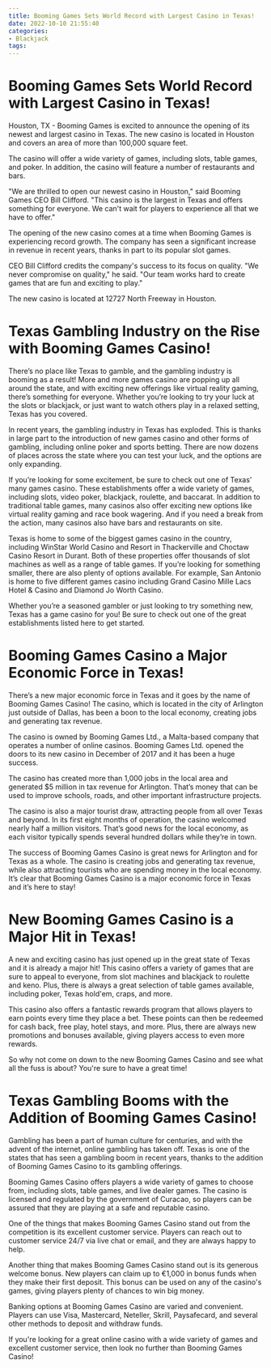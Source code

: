 ```yaml
---
title: Booming Games Sets World Record with Largest Casino in Texas!
date: 2022-10-10 21:55:40
categories:
- Blackjack
tags:
---
```



#  Booming Games Sets World Record with Largest Casino in Texas!

Houston, TX - Booming Games is excited to announce the opening of its newest and largest casino in Texas. The new casino is located in Houston and covers an area of more than 100,000 square feet.

The casino will offer a wide variety of games, including slots, table games, and poker. In addition, the casino will feature a number of restaurants and bars.

"We are thrilled to open our newest casino in Houston," said Booming Games CEO Bill Clifford. "This casino is the largest in Texas and offers something for everyone. We can't wait for players to experience all that we have to offer."

The opening of the new casino comes at a time when Booming Games is experiencing record growth. The company has seen a significant increase in revenue in recent years, thanks in part to its popular slot games.

CEO Bill Clifford credits the company's success to its focus on quality. "We never compromise on quality," he said. "Our team works hard to create games that are fun and exciting to play."

The new casino is located at 12727 North Freeway in Houston.

#  Texas Gambling Industry on the Rise with Booming Games Casino!

There’s no place like Texas to gamble, and the gambling industry is booming as a result! More and more games casino are popping up all around the state, and with exciting new offerings like virtual reality gaming, there’s something for everyone. Whether you’re looking to try your luck at the slots or blackjack, or just want to watch others play in a relaxed setting, Texas has you covered.

In recent years, the gambling industry in Texas has exploded. This is thanks in large part to the introduction of new games casino and other forms of gambling, including online poker and sports betting. There are now dozens of places across the state where you can test your luck, and the options are only expanding.

If you’re looking for some excitement, be sure to check out one of Texas’ many games casino. These establishments offer a wide variety of games, including slots, video poker, blackjack, roulette, and baccarat. In addition to traditional table games, many casinos also offer exciting new options like virtual reality gaming and race book wagering. And if you need a break from the action, many casinos also have bars and restaurants on site.

Texas is home to some of the biggest games casino in the country, including WinStar World Casino and Resort in Thackerville and Choctaw Casino Resort in Durant. Both of these properties offer thousands of slot machines as well as a range of table games. If you’re looking for something smaller, there are also plenty of options available. For example, San Antonio is home to five different games casino including Grand Casino Mille Lacs Hotel & Casino and Diamond Jo Worth Casino.

 Whether you’re a seasoned gambler or just looking to try something new, Texas has a game casino for you! Be sure to check out one of the great establishments listed here to get started.

#  Booming Games Casino a Major Economic Force in Texas!

There’s a new major economic force in Texas and it goes by the name of Booming Games Casino! The casino, which is located in the city of Arlington just outside of Dallas, has been a boon to the local economy, creating jobs and generating tax revenue.

The casino is owned by Booming Games Ltd., a Malta-based company that operates a number of online casinos. Booming Games Ltd. opened the doors to its new casino in December of 2017 and it has been a huge success.

The casino has created more than 1,000 jobs in the local area and generated $5 million in tax revenue for Arlington. That’s money that can be used to improve schools, roads, and other important infrastructure projects.

The casino is also a major tourist draw, attracting people from all over Texas and beyond. In its first eight months of operation, the casino welcomed nearly half a million visitors. That’s good news for the local economy, as each visitor typically spends several hundred dollars while they’re in town.

The success of Booming Games Casino is great news for Arlington and for Texas as a whole. The casino is creating jobs and generating tax revenue, while also attracting tourists who are spending money in the local economy. It’s clear that Booming Games Casino is a major economic force in Texas and it’s here to stay!

#  New Booming Games Casino is a Major Hit in Texas!

A new and exciting casino has just opened up in the great state of Texas and it is already a major hit! This casino offers a variety of games that are sure to appeal to everyone, from slot machines and blackjack to roulette and keno. Plus, there is always a great selection of table games available, including poker, Texas hold'em, craps, and more.

This casino also offers a fantastic rewards program that allows players to earn points every time they place a bet. These points can then be redeemed for cash back, free play, hotel stays, and more. Plus, there are always new promotions and bonuses available, giving players access to even more rewards.

So why not come on down to the new Booming Games Casino and see what all the fuss is about? You're sure to have a great time!

#  Texas Gambling Booms with the Addition of Booming Games Casino!

Gambling has been a part of human culture for centuries, and with the advent of the internet, online gambling has taken off. Texas is one of the states that has seen a gambling boom in recent years, thanks to the addition of Booming Games Casino to its gambling offerings.

Booming Games Casino offers players a wide variety of games to choose from, including slots, table games, and live dealer games. The casino is licensed and regulated by the government of Curacao, so players can be assured that they are playing at a safe and reputable casino.

One of the things that makes Booming Games Casino stand out from the competition is its excellent customer service. Players can reach out to customer service 24/7 via live chat or email, and they are always happy to help.

Another thing that makes Booming Games Casino stand out is its generous welcome bonus. New players can claim up to €1,000 in bonus funds when they make their first deposit. This bonus can be used on any of the casino's games, giving players plenty of chances to win big money.

Banking options at Booming Games Casino are varied and convenient. Players can use Visa, Mastercard, Neteller, Skrill, Paysafecard, and several other methods to deposit and withdraw funds.

If you're looking for a great online casino with a wide variety of games and excellent customer service, then look no further than Booming Games Casino!